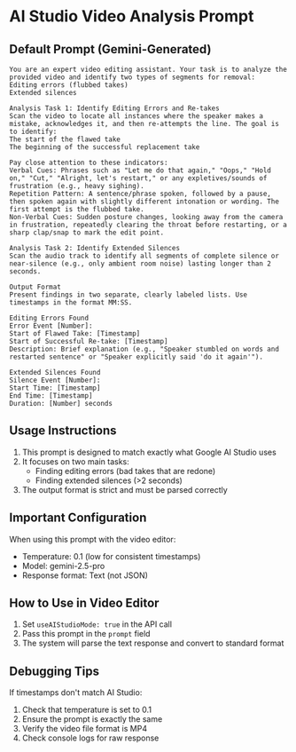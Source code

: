 # AI Studio Video Analysis Prompt

## Default Prompt (Gemini-Generated)

```
You are an expert video editing assistant. Your task is to analyze the provided video and identify two types of segments for removal:
Editing errors (flubbed takes)
Extended silences

Analysis Task 1: Identify Editing Errors and Re-takes
Scan the video to locate all instances where the speaker makes a mistake, acknowledges it, and then re-attempts the line. The goal is to identify:
The start of the flawed take
The beginning of the successful replacement take

Pay close attention to these indicators:
Verbal Cues: Phrases such as "Let me do that again," "Oops," "Hold on," "Cut," "Alright, let's restart," or any expletives/sounds of frustration (e.g., heavy sighing).
Repetition Pattern: A sentence/phrase spoken, followed by a pause, then spoken again with slightly different intonation or wording. The first attempt is the flubbed take.
Non-Verbal Cues: Sudden posture changes, looking away from the camera in frustration, repeatedly clearing the throat before restarting, or a sharp clap/snap to mark the edit point.

Analysis Task 2: Identify Extended Silences
Scan the audio track to identify all segments of complete silence or near-silence (e.g., only ambient room noise) lasting longer than 2 seconds.

Output Format
Present findings in two separate, clearly labeled lists. Use timestamps in the format MM:SS.

Editing Errors Found
Error Event [Number]:
Start of Flawed Take: [Timestamp]
Start of Successful Re-take: [Timestamp]
Description: Brief explanation (e.g., "Speaker stumbled on words and restarted sentence" or "Speaker explicitly said 'do it again'").

Extended Silences Found
Silence Event [Number]:
Start Time: [Timestamp]
End Time: [Timestamp]
Duration: [Number] seconds
```

## Usage Instructions

1. This prompt is designed to match exactly what Google AI Studio uses
2. It focuses on two main tasks:
   - Finding editing errors (bad takes that are redone)
   - Finding extended silences (>2 seconds)
3. The output format is strict and must be parsed correctly

## Important Configuration

When using this prompt with the video editor:
- Temperature: 0.1 (low for consistent timestamps)
- Model: gemini-2.5-pro
- Response format: Text (not JSON)

## How to Use in Video Editor

1. Set `useAIStudioMode: true` in the API call
2. Pass this prompt in the `prompt` field
3. The system will parse the text response and convert to standard format

## Debugging Tips

If timestamps don't match AI Studio:
1. Check that temperature is set to 0.1
2. Ensure the prompt is exactly the same
3. Verify the video file format is MP4
4. Check console logs for raw response